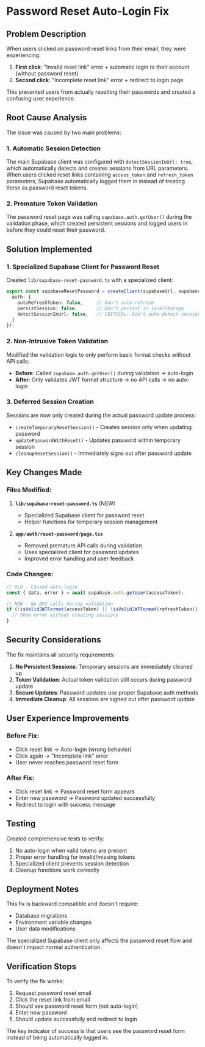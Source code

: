 # Password Reset Auto-Login Fix

## Problem Description

When users clicked on password reset links from their email, they were experiencing:

1. **First click**: "Invalid reset link" error + automatic login to their account (without password reset)
2. **Second click**: "Incomplete reset link" error + redirect to login page

This prevented users from actually resetting their passwords and created a confusing user experience.

## Root Cause Analysis

The issue was caused by two main problems:

### 1. Automatic Session Detection
The main Supabase client was configured with `detectSessionInUrl: true`, which automatically detects and creates sessions from URL parameters. When users clicked reset links containing `access_token` and `refresh_token` parameters, Supabase automatically logged them in instead of treating these as password reset tokens.

### 2. Premature Token Validation
The password reset page was calling `supabase.auth.getUser()` during the validation phase, which created persistent sessions and logged users in before they could reset their password.

## Solution Implemented

### 1. Specialized Supabase Client for Password Reset

Created `lib/supabase-reset-password.ts` with a specialized client:

```typescript
export const supabaseResetPassword = createClient(supabaseUrl, supabaseAnonKey, {
  auth: {
    autoRefreshToken: false,     // Don't auto-refresh
    persistSession: false,       // Don't persist in localStorage  
    detectSessionInUrl: false,   // CRITICAL: Don't auto-detect sessions
  }
});
```

### 2. Non-Intrusive Token Validation

Modified the validation logic to only perform basic format checks without API calls:

- **Before**: Called `supabase.auth.getUser()` during validation → auto-login
- **After**: Only validates JWT format structure → no API calls → no auto-login

### 3. Deferred Session Creation

Sessions are now only created during the actual password update process:

- `createTemporaryResetSession()` - Creates session only when updating password
- `updatePasswordWithReset()` - Updates password within temporary session
- `cleanupResetSession()` - Immediately signs out after password update

## Key Changes Made

### Files Modified:

1. **`lib/supabase-reset-password.ts`** (NEW)
   - Specialized Supabase client for password reset
   - Helper functions for temporary session management

2. **`app/auth/reset-password/page.tsx`**
   - Removed premature API calls during validation
   - Uses specialized client for password updates
   - Improved error handling and user feedback

### Code Changes:

```typescript
// OLD - Caused auto-login
const { data, error } = await supabase.auth.getUser(accessToken);

// NEW - No API calls during validation
if (!isValidJWTFormat(accessToken) || !isValidJWTFormat(refreshToken)) {
  // Show error without creating sessions
}
```

## Security Considerations

The fix maintains all security requirements:

1. **No Persistent Sessions**: Temporary sessions are immediately cleaned up
2. **Token Validation**: Actual token validation still occurs during password update
3. **Secure Updates**: Password updates use proper Supabase auth methods
4. **Immediate Cleanup**: All sessions are signed out after password update

## User Experience Improvements

### Before Fix:
- Click reset link → Auto-login (wrong behavior)
- Click again → "Incomplete link" error
- User never reaches password reset form

### After Fix:
- Click reset link → Password reset form appears
- Enter new password → Password updated successfully
- Redirect to login with success message

## Testing

Created comprehensive tests to verify:

1. No auto-login when valid tokens are present
2. Proper error handling for invalid/missing tokens
3. Specialized client prevents session detection
4. Cleanup functions work correctly

## Deployment Notes

This fix is backward compatible and doesn't require:
- Database migrations
- Environment variable changes
- User data modifications

The specialized Supabase client only affects the password reset flow and doesn't impact normal authentication.

## Verification Steps

To verify the fix works:

1. Request password reset email
2. Click the reset link from email
3. Should see password reset form (not auto-login)
4. Enter new password
5. Should update successfully and redirect to login

The key indicator of success is that users see the password reset form instead of being automatically logged in.